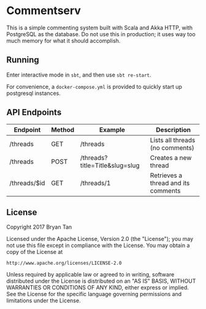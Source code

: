 # Commentserv

This is a simple commenting system built with Scala and Akka HTTP, with
PostgreSQL as the database. Do not use this in production; it uses way too much
memory for what it should accomplish.

## Running

Enter interactive mode in `sbt`, and then use `sbt re-start`.

For convenience, a `docker-compose.yml` is provided to quickly start up
postgresql instances.

## API Endpoints

| Endpoint | Method | Example | Description |
| -------- | ------ | ------- | ----------- |
| /threads | GET | /threads | Lists all threads (no comments) |
| /threads | POST | /threads?title=Title&slug=slug | Creates a new thread |
| /threads/$id | GET | /threads/1 | Retrieves a thread and its comments |

## License
Copyright 2017 Bryan Tan

Licensed under the Apache License, Version 2.0 (the "License");
you may not use this file except in compliance with the License.
You may obtain a copy of the License at

    http://www.apache.org/licenses/LICENSE-2.0

Unless required by applicable law or agreed to in writing, software
distributed under the License is distributed on an "AS IS" BASIS,
WITHOUT WARRANTIES OR CONDITIONS OF ANY KIND, either express or implied.
See the License for the specific language governing permissions and
limitations under the License.
